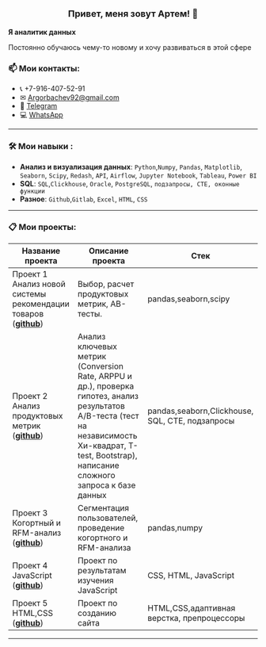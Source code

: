 
### <p align="center" style="font-size: 18px">Привет, меня зовут Артем! 👋</p>
<strong >Я аналитик данных </strong>

Постоянно обучаюсь чему-то новому и хочу развиваться в этой сфере

### 📫 Мои контакты:
* 📞 +7-916-407-52-91
* ✉ [Argorbachev92@gmail.com](mailto:Argorbachev92@gmail.com) 
* 📲 [Telegram](https://t.me/The_Beard_Man)
* 💻 [WhatsApp](https://wa.me/9164075291)

---
### 🛠️ Мои навыки :
- **Анализ и визуализация данных**: `Python`,`Numpy`, `Pandas`, `Matplotlib`, `Seaborn`, `Scipy`, `Redash`, `API`, `Airflow`, `Jupyter Notebook`, `Tableau`, `Power BI`
- **SQL**: `SQL`,`Clickhouse`, `Oracle`, `PostgreSQL`, `подзапросы, CTE, оконные функции`
- **Разное**: `Github`,`Gitlab`, `Excel`, `HTML`, `CSS`
---
 
### 📋 Мои проекты:
  
|Название проекта| Описание проекта| Стек|
|----------------|-----------------|-----|
|Проект 1  Анализ новой системы рекомендации товаров (__[github](https://github.com/Artgorbachev92/New_system_recommendations)__)|Выбор, расчет продуктовых метрик, АВ-тесты. |pandas,seaborn,scipy|
|Проект 2 Анализ продуктовых метрик  (__[github](https://github.com/Artgorbachev92/Students)__)|Анализ ключевых метрик (Conversion Rate, ARPPU и др.), проверка гипотез, анализ результатов А/B-теста (тест на независимость Хи-квадрат, T-test, Bootstrap), написание сложного запроса к базе данных|pandas,seaborn,Clickhouse, SQL, CTE, подзапросы|
|Проект 3 Когортный и RFM-анализ  (__[github](https://github.com/Artgorbachev92/Cohort_and_RFM)__)|Сегментация пользователей, проведение когортного и RFM-анализа|pandas,numpy|
|Проект 4 JavaScript  (__[github](https://github.com/Artgorbachev92/food_project)__)| Проект по результатам изучения JavaScript | CSS, HTML, JavaScript|
|Проект 5 HTML,CSS  (__[github](https://github.com/Artgorbachev92/pulsometr)__)|Проект по созданию сайта|HTML,CSS,адаптивная верстка, препроцессоры|



<hr>

